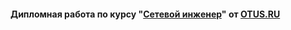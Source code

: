 #### Дипломная работа по курсу "[Сетевой инженер](https://otus.ru/lessons/setevoy-inzhener/)" от [OTUS.RU](https://otus.ru/)

 
